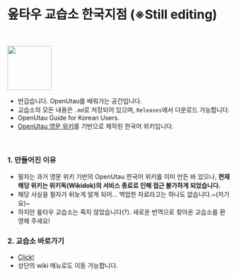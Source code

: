 # 옾타우 교습소 한국지점 (※Still editing)
  <br><br>
  <img src="https://user-images.githubusercontent.com/100339835/216808355-029d4b51-c52d-456a-a4b2-3e69119bafed.png" width="100">

- 반갑습니다. OpenUtau를 배워가는 공간입니다.
- 교습소의 모든 내용은 `.md`로 저장되어 있으며, `Releases`에서 다운로드 가능합니다.
- OpenUtau Guide for Korean Users.
- [OpenUtau 영문 위키](https://github.com/stakira/OpenUtau/wiki)를 기반으로 제작된 한국어 위키입니다.

<br>

### 1. 만들어진 이유
- 필자는 과거 영문 위키 기반의 OpenUtau 한국어 위키를 이미 만든 바 있으나, **현재 해당 위키는 위키독(Wikidok)의 서비스 종료로 인해 접근 불가하게 되었습니다.**
- 해당 사실을 필자가 뒤늦게 알게 되어... 백업한 자료라고는 하나도 없습니다.~(저기요)~
- 하지만 옾타우 교습소는 죽지 않았습니다(?). 새로운 번역으로 찾아온 교습소를 환영해 주세요! 

### 2. 교습소 바로가기
- [Click!](https://github.com/EX3exp/OpenUtauWiki-KOR/wiki)
- 상단의 wiki 메뉴로도 이동 가능합니다.

